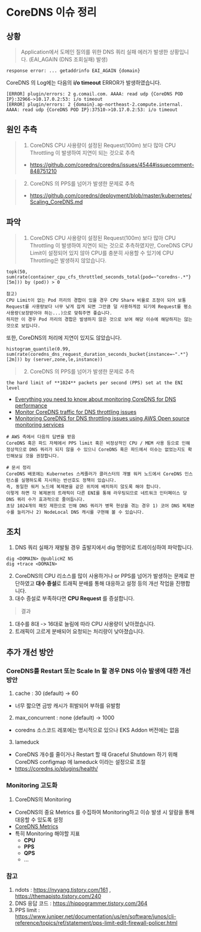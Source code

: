 # CoreDNS 이슈 정리

## 상황

> Application에서 도메인 질의를 위한 DNS 쿼리 실패 에러가 발생한 상황입니다. (EAI_AGAIN (DNS 조회실패) 발생)

```
response error: ... getaddrinfo EAI_AGAIN {domain}
```

CoreDNS 의 Log에는 다음의 **i/o timeout** ERROR가 발생하였습니다.

```
[ERROR] plugin/errors: 2 g.comail.com. AAAA: read udp {CoreDNS POD IP}:32966->10.17.0.2:53: i/o timeout
[ERROR] plugin/errors: 2 {domain}.ap-northeast-2.compute.internal. AAAA: read udp {CoreDNS POD IP}:37510->10.17.0.2:53: i/o timeout
```

## 원인 추측

> 1. CoreDNS CPU 사용량이 설정된 Request(100m) 보다 많아 CPU Throttling 이 발생하여 지연이 되는 것으로 추측
>
> - https://github.com/coredns/coredns/issues/4544#issuecomment-848751210

> 2. CoreDNS 의 PPS를 넘어가 발생한 문제로 추측
>
> - https://github.com/coredns/deployment/blob/master/kubernetes/Scaling_CoreDNS.md

## 파악

> 1. CoreDNS CPU 사용량이 설정된 Request(100m) 보다 많아 CPU Throttling 이 발생하여 지연이 되는 것으로 추측하였지만, CoreDNS CPU Limit이 설정되어 있지 않아 CPU를 충분히 사용할 수 있기에 CPU Throttling은 발생하지 않았습니다.

```
topk(50, sum(rate(container_cpu_cfs_throttled_seconds_total{pod=~"coredns-.*"}[5m])) by (pod)) > 0
```

```
참고)
CPU Limit이 없는 Pod 끼리의 경합이 있을 경우 CPU Share 비율로 조정이 되어 보통 Request를 사용량보다 너무 낮게 잡게 되면 그만큼 덜 사용하게끔 되기에 Request를 평소 사용량(보장받아야 하는...)으로 맞춰주면 좋습니다.
하지만 이 경우 Pod 끼리의 경합은 발생하지 않은 것으로 보여 해당 이슈에 해당하지는 않는 것으로 보입니다.
```

또한, CoreDNS의 처리에 지연이 있지도 않았습니다.

```
histogram_quantile(0.99, sum(rate(coredns_dns_request_duration_seconds_bucket{instance=~".*"}[2m])) by (server,zone,le,instance))
```

> 2. CoreDNS 의 PPS를 넘어가 발생한 문제로 추측

```
the hard limit of **1024** packets per second (PPS) set at the ENI level
```

- [Everything you need to know about monitoring CoreDNS for DNS performance](https://dev.to/aws-builders/everything-you-need-to-know-about-monitoring-coredns-for-dns-performance-5hi9)
- [Monitor CoreDNS traffic for DNS throttling issues](https://aws.github.io/aws-eks-best-practices/ko/networking/monitoring/)
- [Monitoring CoreDNS for DNS throttling issues using AWS Open source monitoring services](https://aws.amazon.com/ko/blogs/mt/monitoring-coredns-for-dns-throttling-issues-using-aws-open-source-monitoring-services/)

```
# AWS 측에서 다음의 답변을 받음
CoreDNS 혹은 파드 자체에서 PPS limit 혹은 비정상적인 CPU / MEM 사용 등으로 인해 정상적으로 DNS 쿼리가 되지 않을 수 있으니 CoreDNS 혹은 파드에서 이슈는 없었는지도 확인해보실 것을 권장합니다.
```

```
# 문서 정리
CoreDNS 배포에는 Kubernetes 스케줄러가 클러스터의 개별 워커 노드에서 CoreDNS 인스턴스를 실행하도록 지시하는 반선호도 정책이 있습니다.
즉, 동일한 워커 노드에 복제본을 같은 위치에 배치하지 않도록 해야 합니다.
이렇게 하면 각 복제본의 트래픽이 다른 ENI를 통해 라우팅되므로 네트워크 인터페이스 당 DNS 쿼리 수가 효과적으로 줄어듭니다.
초당 1024개의 패킷 제한으로 인해 DNS 쿼리가 병목 현상을 겪는 경우 1) 코어 DNS 복제본 수를 늘리거나 2) NodeLocal DNS 캐시를 구현해 볼 수 있습니다.
```

## 조치

1. DNS 쿼리 실패가 재발될 경우 출발지에서 dig 명령어로 트레이싱하여 파악합니다.

```
dig <DOMAIN> @publicHZ NS
dig +trace <DOMAIN>
```

2. CoreDNS의 CPU 리소스를 많이 사용하거나 or PPS를 넘어가 발생하는 문제로 판단하였고 **대수 증설**로 트래픽 분배를 통해 대응하고 설정 등의 개선 작업을 진행합니다.
3. 대수 증설로 부족하다면 **CPU Request** 를 증설합니다.

> 결과

1. 대수를 8대 -> 16대로 늘림에 따라 CPU 사용량이 낮아졌습니다.
2. 트래픽이 고르게 분배되어 요청되는 처리량이 낮아졌습니다.

## 추가 개선 방안

### CoreDNS를 Restart 또는 Scale In 할 경우 DNS 이슈 발생에 대한 개선 방안

1. cache : 30 (default) -> 60

- 너무 짧으면 금방 캐시가 휘발되어 부하를 유발함

2. max_concurrent : none (default) -> 1000

- coredns 소스코드 레포에는 명시적으로 있으나 EKS Addon 버전에는 없음

3. lameduck

- CoreDNS 개수를 줄이거나 Restart 할 때 Graceful Shutdown 하기 위해 CoreDNS configmap 에 lameduck 이라는 설정으로 조절
- https://coredns.io/plugins/health/

### Monitoring 고도화

1. CoreDNS의 Monitoring

- CoreDNS의 중요 Metrics 를 수집하여 Monitoring하고 이슈 발생 시 알람을 통해 대응할 수 있도록 설정
- [CoreDNS Metrics](https://coredns.io/plugins/metrics/)
- 특히 Monitoring 해야할 지표
  - **CPU**
  - **PPS**
  - **QPS**
  - ...

### 참고

1. ndots : https://nyyang.tistory.com/161 , https://themapisto.tistory.com/240
2. DNS 응답 코드 : https://hippogrammer.tistory.com/364
3. PPS limit : https://www.juniper.net/documentation/us/en/software/junos/cli-reference/topics/ref/statement/pps-limit-edit-firewall-policer.html
